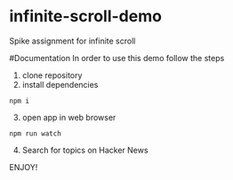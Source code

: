 # infinite-scroll-demo
Spike assignment for infinite scroll

#Documentation
In order to use this demo follow the steps
1. clone repository
2. install dependencies
```
npm i
```
3. open app in web browser
```
npm run watch
```
4. Search for topics on Hacker News

ENJOY!
